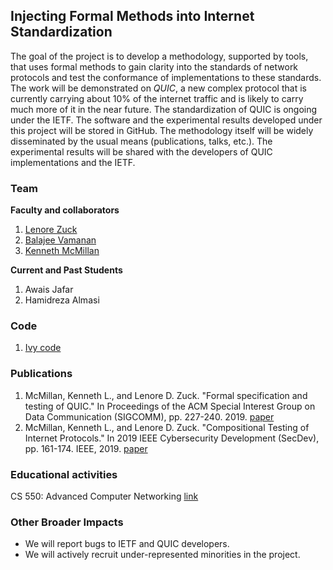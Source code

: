 ## Injecting Formal Methods into Internet Standardization

The goal of the project is to develop a methodology, supported by tools, that uses formal methods to gain clarity into the standards of network protocols and test the conformance of implementations to these standards. The work will be demonstrated on *QUIC*, a new complex protocol that is currently carrying about 10% of the internet traffic and is likely to carry much more of it in the near future. The standardization of QUIC is ongoing under the IETF. The software and the experimental results developed under this project will be stored in GitHub. The methodology itself will be widely disseminated by the usual means (publications, talks, etc.). The experimental results will be shared with the developers of QUIC implementations and the IETF. 

### Team 
**Faculty and collaborators**
1. [Lenore Zuck](https://www.cs.uic.edu/~lenore/)
2. [Balajee Vamanan](https://www.cs.uic.edu/~balajee/)
3. [Kenneth McMillan](https://www.mcmil.net)

**Current and Past Students**
1. Awais Jafar
2. Hamidreza Almasi 

### Code
1. [Ivy code](https://github.com/microsoft/ivy)

### Publications 
1. McMillan, Kenneth L., and Lenore D. Zuck. "Formal specification and testing of QUIC." In Proceedings of the ACM Special Interest Group on Data Communication (SIGCOMM), pp. 227-240. 2019. [paper](https://dl.acm.org/doi/10.1145/3341302.3342087)
2. McMillan, Kenneth L., and Lenore D. Zuck. "Compositional Testing of Internet Protocols." In 2019 IEEE Cybersecurity Development (SecDev), pp. 161-174. IEEE, 2019. [paper](https://ieeexplore.ieee.org/document/8901577)

### Educational activities 
CS 550: Advanced Computer Networking [link](https://catalog.uic.edu/all-course-descriptions/cs)

### Other Broader Impacts 
- We will report bugs to IETF and QUIC developers.
- We will actively recruit under-represented minorities in the project.


